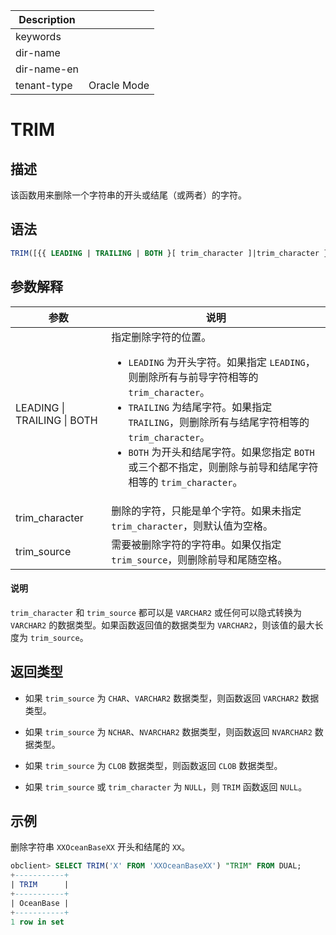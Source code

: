 | Description   |                 |
|---------------|-----------------|
| keywords      |                 |
| dir-name      |                 |
| dir-name-en   |                 |
| tenant-type   | Oracle Mode     |

# TRIM

## 描述

该函数用来删除一个字符串的开头或结尾（或两者）的字符。

## 语法

```sql
TRIM([{{ LEADING | TRAILING | BOTH }[ trim_character ]|trim_character }FROM] trim_source)
```

## 参数解释

|             参数              |                                                                                                                                                                                说明                                                                                                                                                                                 |
|-----------------------------|-------------------------------------------------------------------------------------------------------------------------------------------------------------------------------------------------------------------------------------------------------------------------------------------------------------------------------------------------------------------|
| LEADING \| TRAILING \| BOTH | 指定删除字符的位置。 <ul><li> `LEADING` 为开头字符。如果指定 `LEADING`，则删除所有与前导字符相等的 `trim_character`。  </li><li> `TRAILING` 为结尾字符。如果指定 `TRAILING`，则删除所有与结尾字符相等的 `trim_character`。   </li><li> `BOTH` 为开头和结尾字符。如果您指定 `BOTH` 或三个都不指定，则删除与前导和结尾字符相等的 `trim_character`。</li></ul>    |
| trim_character              | 删除的字符，只能是单个字符。如果未指定 `trim_character`，则默认值为空格。                                                                                                                                                                                                                                                                                                    |
| trim_source                 | 需要被删除字符的字符串。如果仅指定 `trim_source`，则删除前导和尾随空格。                                                                                                                                                                                                                                                                                                      |

  <main id="notice" type='explain'>
    <h4>说明</h4>
    <p><code>trim_character</code> 和 <code>trim_source</code> 都可以是 <code>VARCHAR2</code> 或任何可以隐式转换为 <code>VARCHAR2</code> 的数据类型。如果函数返回值的数据类型为 <code>VARCHAR2</code>，则该值的最大长度为 <code>trim_source</code>。</p>
  </main>

## 返回类型

* 如果 `trim_source` 为 `CHAR`、`VARCHAR2` 数据类型，则函数返回 `VARCHAR2` 数据类型。

* 如果 `trim_source` 为 `NCHAR`、`NVARCHAR2` 数据类型，则函数返回 `NVARCHAR2` 数据类型。

* 如果 `trim_source` 为 `CLOB` 数据类型，则函数返回 `CLOB` 数据类型。

* 如果 `trim_source` 或 `trim_character` 为 `NULL`，则 `TRIM` 函数返回 `NULL`。

## 示例

删除字符串 `XXOceanBaseXX` 开头和结尾的 `XX`。

```sql
obclient> SELECT TRIM('X' FROM 'XXOceanBaseXX') "TRIM" FROM DUAL;
+-----------+
| TRIM      |
+-----------+
| OceanBase |
+-----------+
1 row in set
```
